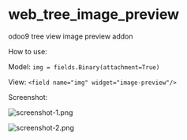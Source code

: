 # web_tree_image_preview
odoo9 tree view image preview addon

How to use:

Model:
```img = fields.Binary(attachment=True)```


View:
```<field name="img" widget="image-preview"/>```

Screenshot:

![screenshot-1.png](static/description/screenshot-1.png)

![screenshot-2.png](static/description/screenshot-2.png)

